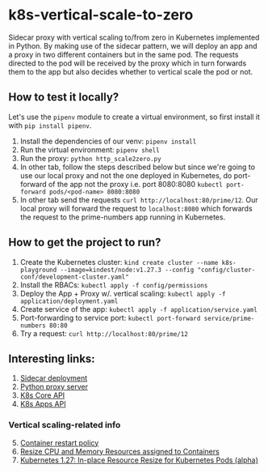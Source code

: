 # k8s-vertical-scale-to-zero
Sidecar proxy with vertical scaling to/from zero in Kubernetes implemented in Python. By making use of the sidecar pattern, we will deploy an app and a proxy in two different containers but in the same pod. The requests directed to the pod will be received by the proxy which in turn forwards them to the app but also decides whether to vertical scale the pod or not.

## How to test it locally?
Let's use the `pipenv` module to create a virtual environment, so first install it with `pip install pipenv`.
 1. Install the dependencies of our venv: `pipenv install`
 2. Run the virtual environment: `pipenv shell`
 3. Run the proxy: `python http_scale2zero.py`
 4. In other tab, follow the steps described below but since we're going to use our local proxy and not the one deployed in Kubernetes, do port-forward of the app not the proxy i.e. port 8080:8080 `kubectl port-forward pods/<pod-name> 8080:8080`
 5. In other tab send the requests `curl http://localhost:80/prime/12`. Our local proxy will forward the request to `localhost:8080` which forwards the request to the prime-numbers app running in Kubernetes.

## How to get the project to run?
 1. Create the Kubernetes cluster: `kind create cluster --name k8s-playground --image=kindest/node:v1.27.3 --config "config/cluster-conf/development-cluster.yaml"`
 2. Install the RBACs: `kubectl apply -f config/permissions`
 3. Deploy the App + Proxy w/. vertical scaling: `kubectl apply -f application/deployment.yaml`
 4. Create service of the app: `kubectl apply -f application/service.yaml`
 5. Port-forwarding to service port: `kubectl port-forward service/prime-numbers 80:80`
 6. Try a request: `curl http://localhost:80/prime/12`
    
## Interesting links:
1. [Sidecar deployment](https://iximiuz.com/en/posts/service-proxy-pod-sidecar-oh-my/)
2. [Python proxy server](https://ledinhcuong99.medium.com/build-simple-proxy-server-in-python-365bda288a52)
3. [K8s Core API](https://github.com/salsify/k8s-python/blob/master/kubernetes/docs/CoreV1Api.md)
4. [K8s Apps API](https://github.com/salsify/k8s-python/blob/master/kubernetes/docs/AppsV1Api.md)

### Vertical scaling-related info
5. [Container restart policy](https://kubernetes.io/docs/concepts/workloads/pods/pod-lifecycle/#restart-policy)
6. [Resize CPU and Memory Resources assigned to Containers](https://kubernetes.io/docs/tasks/configure-pod-container/resize-container-resources/)
7. [Kubernetes 1.27: In-place Resource Resize for Kubernetes Pods (alpha)](https://kubernetes.io/blog/2023/05/12/in-place-pod-resize-alpha/)
